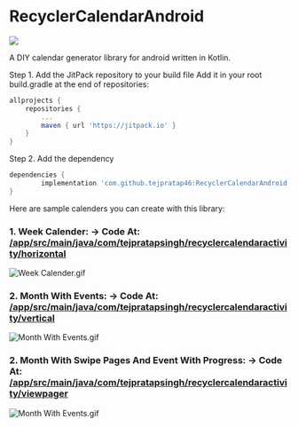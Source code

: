 # RecyclerCalendarAndroid

[![](https://jitpack.io/v/tejpratap46/RecyclerCalendarAndroid.svg)](https://jitpack.io/#tejpratap46/RecyclerCalendarAndroid)

A DIY calendar generator library for android written in Kotlin.

Step 1. Add the JitPack repository to your build file
Add it in your root build.gradle at the end of repositories:
```gradle
allprojects {
	repositories {
		...
		maven { url 'https://jitpack.io' }
	}
}
```

Step 2. Add the dependency
```gradle
dependencies {
        implementation 'com.github.tejpratap46:RecyclerCalendarAndroid:LATEST_RELEASE_TAG'
}
```
Here are sample calenders you can create with this library:
### 1. Week Calender: -> Code At: [/app/src/main/java/com/tejpratapsingh/recyclercalendaractivity/horizontal](https://github.com/tejpratap46/RecyclerCalendarAndroid/tree/master/app/src/main/java/com/tejpratapsingh/recyclercalendaractivity/horizontal)
![Week Calender.gif](https://raw.githubusercontent.com/tejpratap46/RecyclerCalendarAndroid/master/sample_images/week_example.gif)

### 2. Month With Events: -> Code At: [/app/src/main/java/com/tejpratapsingh/recyclercalendaractivity/vertical](https://github.com/tejpratap46/RecyclerCalendarAndroid/tree/master/app/src/main/java/com/tejpratapsingh/recyclercalendaractivity/vertical)
![Month With Events.gif](https://raw.githubusercontent.com/tejpratap46/RecyclerCalendarAndroid/master/sample_images/month_vertical.gif)

### 2. Month With Swipe Pages And Event With Progress: -> Code At: [/app/src/main/java/com/tejpratapsingh/recyclercalendaractivity/viewpager](https://github.com/tejpratap46/RecyclerCalendarAndroid/tree/master/app/src/main/java/com/tejpratapsingh/recyclercalendaractivity/viewpager)
![Month With Events.gif](https://raw.githubusercontent.com/tejpratap46/RecyclerCalendarAndroid/master/sample_images/progress_sample.gif)
